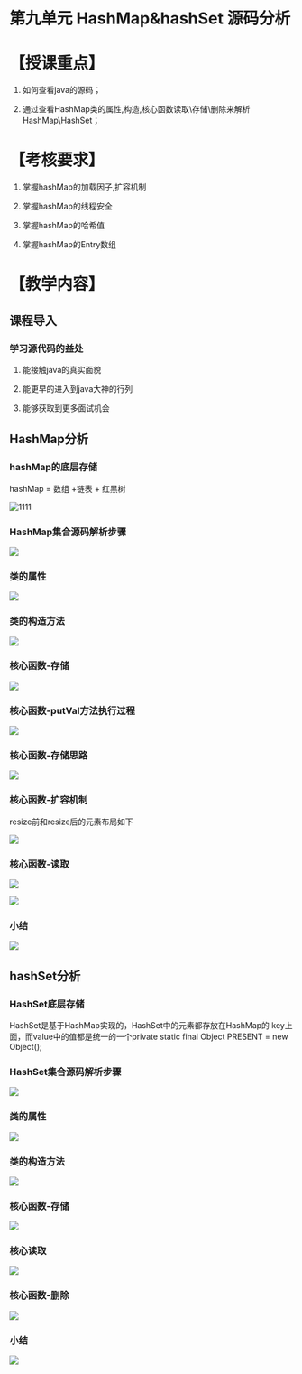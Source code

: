 第九单元 HashMap&hashSet 源码分析
=================================

【授课重点】
============

1.  如何查看java的源码；

2.  通过查看HashMap类的属性,构造,核心函数读取\\存储\\删除来解析HashMap\\HashSet；

【考核要求】
============

1.  掌握hashMap的加载因子,扩容机制

2.  掌握hashMap的线程安全

3.  掌握hashMap的哈希值

4.  掌握hashMap的Entry数组

【教学内容】
============

课程导入
--------

### 学习源代码的益处

1.  能接触java的真实面貌

2.  能更早的进入到java大神的行列

3.  能够获取到更多面试机会

HashMap分析
-----------

### hashMap的底层存储

hashMap = 数组 +链表 + 红黑树

![1111](media/6313e48891ed71ea67b416edfc27e710.png)

### HashMap集合源码解析步骤

![](media/bb90bc7d372540d47320328f1cc8c764.png)

### 类的属性

![](media/538c4c8490c684397f70fa7e6cc8a51b.png)

### 类的构造方法

![](media/3935c1456775778badcdebb3b0de7378.png)

### 核心函数-存储

![](media/9aaeb15b2fa57cdc36f25afb85da569c.png)

### 核心函数-putVal方法执行过程

![](media/d74563a9d7e45467f942d4e02d95c925.png)

### 核心函数-存储思路

![](media/655f9179919463b8321f6649925302f5.png)

### 核心函数-扩容机制

resize前和resize后的元素布局如下

![](media/1d042d8588280ee6d641e3c9ce203f8c.png)

### 核心函数-读取

![](media/a3fc252858a4150f6dcdd49907da8dd2.png)

![](media/02415dfe2aab87a1ebadc2d457e98201.png)

### 小结

![](media/cf8074fa77dfe8b637c759b3763d9b49.png)

hashSet分析
-----------

### HashSet底层存储

HashSet是基于HashMap实现的，HashSet中的元素都存放在HashMap的
key上面，而value中的值都是统一的一个private static final Object PRESENT = new
Object();

### HashSet集合源码解析步骤

![](media/9926064dcedc097d99ac61a73daf5d4e.png)

### 类的属性

![](media/a3a08fae2ecdc93f71184bdef759fb3b.png)

### 类的构造方法

![](media/1dca7e218357ad98290bc67c4924b24c.png)

### 核心函数-存储

![](media/203bbfdc4ce6d543f6baefe40e673149.png)

### 核心读取

![](media/48d07e69bd9db24c9c9545eb012a47c5.png)

### 核心函数-删除

![](media/14d732af26524f3e1e4445dc52059ec6.png)

### 小结

![](media/747e40b5e67be9ba4ecd79fc48abf983.png)
